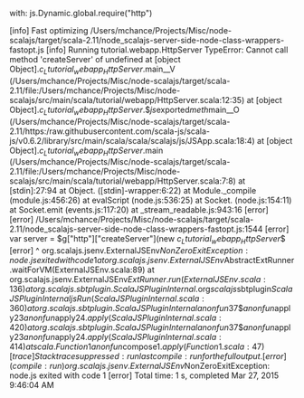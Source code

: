 with:
js.Dynamic.global.require("http")

[info] Fast optimizing /Users/mchance/Projects/Misc/node-scalajs/target/scala-2.11/node_scalajs-server-side-node-class-wrappers-fastopt.js
[info] Running tutorial.webapp.HttpServer
TypeError: Cannot call method 'createServer' of undefined
    at [object Object].$c_Ltutorial_webapp_HttpServer$.main__V (/Users/mchance/Projects/Misc/node-scalajs/target/scala-2.11/file:/Users/mchance/Projects/Misc/node-scalajs/src/main/scala/tutorial/webapp/HttpServer.scala:12:35)
    at [object Object].$c_Ltutorial_webapp_HttpServer$.$$js$exported$meth$main__O (/Users/mchance/Projects/Misc/node-scalajs/target/scala-2.11/https:/raw.githubusercontent.com/scala-js/scala-js/v0.6.2/library/src/main/scala/scala/scalajs/js/JSApp.scala:18:4)
    at [object Object].$c_Ltutorial_webapp_HttpServer$.main (/Users/mchance/Projects/Misc/node-scalajs/target/scala-2.11/file:/Users/mchance/Projects/Misc/node-scalajs/src/main/scala/tutorial/webapp/HttpServer.scala:7:8)
    at [stdin]:27:94
    at Object.<anonymous> ([stdin]-wrapper:6:22)
    at Module._compile (module.js:456:26)
    at evalScript (node.js:536:25)
    at Socket.<anonymous> (node.js:154:11)
    at Socket.emit (events.js:117:20)
    at _stream_readable.js:943:16
[error]
[error] /Users/mchance/Projects/Misc/node-scalajs/target/scala-2.11/node_scalajs-server-side-node-class-wrappers-fastopt.js:1544
[error]   var server = $g["http"]["createServer"](new $c_Ltutorial_webapp_HttpServer$$
[error]                                          ^
org.scalajs.jsenv.ExternalJSEnv$NonZeroExitException: node.js exited with code 1
	at org.scalajs.jsenv.ExternalJSEnv$AbstractExtRunner.waitForVM(ExternalJSEnv.scala:89)
	at org.scalajs.jsenv.ExternalJSEnv$ExtRunner.run(ExternalJSEnv.scala:136)
	at org.scalajs.sbtplugin.ScalaJSPluginInternal$.org$scalajs$sbtplugin$ScalaJSPluginInternal$$jsRun(ScalaJSPluginInternal.scala:360)
	at org.scalajs.sbtplugin.ScalaJSPluginInternal$$anonfun$37$$anonfun$apply$23$$anonfun$apply$24.apply(ScalaJSPluginInternal.scala:420)
	at org.scalajs.sbtplugin.ScalaJSPluginInternal$$anonfun$37$$anonfun$apply$23$$anonfun$apply$24.apply(ScalaJSPluginInternal.scala:414)
	at scala.Function1$$anonfun$compose$1.apply(Function1.scala:47)
[trace] Stack trace suppressed: run last compile:run for the full output.
[error] (compile:run) org.scalajs.jsenv.ExternalJSEnv$NonZeroExitException: node.js exited with code 1
[error] Total time: 1 s, completed Mar 27, 2015 9:46:04 AM